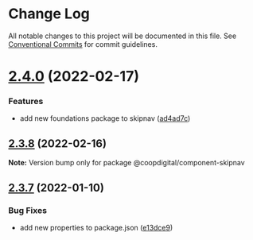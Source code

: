 # Change Log

All notable changes to this project will be documented in this file.
See [Conventional Commits](https://conventionalcommits.org) for commit guidelines.

# [2.4.0](https://github.com/coopdigital/coop-frontend/compare/@coopdigital/component-skipnav@2.3.8...@coopdigital/component-skipnav@2.4.0) (2022-02-17)


### Features

* add new foundations package to skipnav ([ad4ad7c](https://github.com/coopdigital/coop-frontend/commit/ad4ad7c19535bc45a6b9182304791f2591ba1821))





## [2.3.8](https://github.com/coopdigital/coop-frontend/compare/@coopdigital/component-skipnav@2.3.7...@coopdigital/component-skipnav@2.3.8) (2022-02-16)

**Note:** Version bump only for package @coopdigital/component-skipnav





## [2.3.7](https://github.com/coopdigital/coop-frontend/compare/@coopdigital/component-skipnav@2.3.6...@coopdigital/component-skipnav@2.3.7) (2022-01-10)


### Bug Fixes

* add new properties to package.json ([e13dce9](https://github.com/coopdigital/coop-frontend/commit/e13dce94798600b80da4d0183ce96331b91c72aa))
